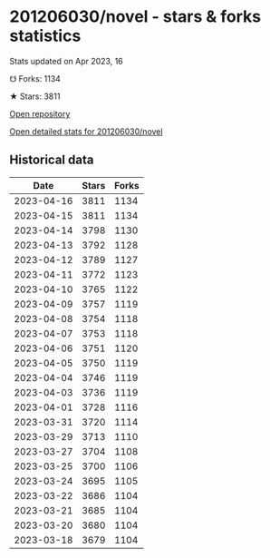 # 201206030/novel - stars & forks statistics

Stats updated on Apr 2023, 16

☋ Forks: 1134

★ Stars: 3811

[Open repository](https://github.com/201206030/novel)

[Open detailed stats for 201206030/novel](https://reviewgithub.com/rep/201206030/novel)

## Historical data
| Date | Stars | Forks |
|------|-------|-------|
| 2023-04-16 | 3811 | 1134 | 
| 2023-04-15 | 3811 | 1134 | 
| 2023-04-14 | 3798 | 1130 | 
| 2023-04-13 | 3792 | 1128 | 
| 2023-04-12 | 3789 | 1127 | 
| 2023-04-11 | 3772 | 1123 | 
| 2023-04-10 | 3765 | 1122 | 
| 2023-04-09 | 3757 | 1119 | 
| 2023-04-08 | 3754 | 1118 | 
| 2023-04-07 | 3753 | 1118 | 
| 2023-04-06 | 3751 | 1120 | 
| 2023-04-05 | 3750 | 1119 | 
| 2023-04-04 | 3746 | 1119 | 
| 2023-04-03 | 3736 | 1119 | 
| 2023-04-01 | 3728 | 1116 | 
| 2023-03-31 | 3720 | 1114 | 
| 2023-03-29 | 3713 | 1110 | 
| 2023-03-27 | 3704 | 1108 | 
| 2023-03-25 | 3700 | 1106 | 
| 2023-03-24 | 3695 | 1105 | 
| 2023-03-22 | 3686 | 1104 | 
| 2023-03-21 | 3685 | 1104 | 
| 2023-03-20 | 3680 | 1104 | 
| 2023-03-18 | 3679 | 1104 | 

